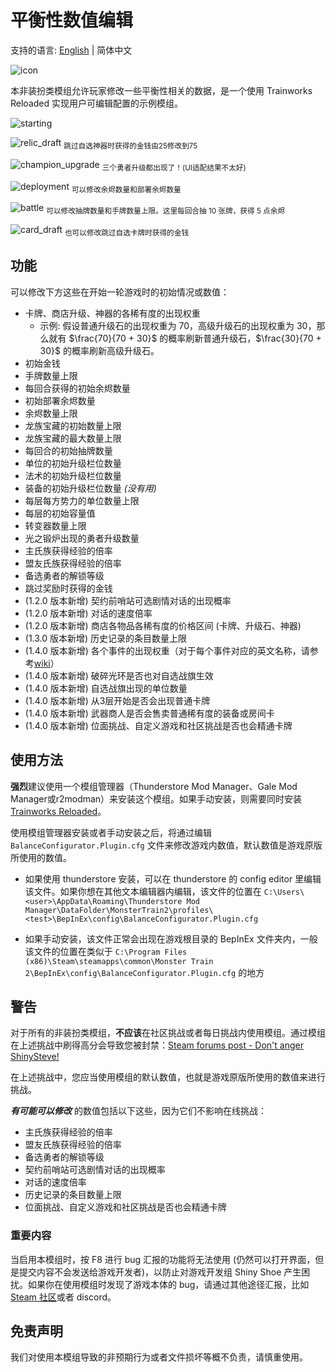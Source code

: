 # 平衡性数值编辑

支持的语言: [English](https://github.com/Monster-Train-2-Modding-Group/Balance-Configurator/blob/main/README.md) | 简体中文

![icon](https://raw.githubusercontent.com/Monster-Train-2-Modding-Group/Balance-Configurator/main/icon.png)

本非装扮类模组允许玩家修改一些平衡性相关的数据，是一个使用 Trainworks Reloaded 实现用户可编辑配置的示例模组。

![starting](https://raw.githubusercontent.com/Monster-Train-2-Modding-Group/Balance-Configurator/main/screenshots/starting.png)

![relic_draft](https://raw.githubusercontent.com/Monster-Train-2-Modding-Group/Balance-Configurator/main/screenshots/relic_reward.png)
<sub>跳过自选神器时获得的金钱由25修改到75</sub>

![champion_upgrade](https://raw.githubusercontent.com/Monster-Train-2-Modding-Group/Balance-Configurator/main/screenshots/champion_upgrades.png)
<sub>三个勇者升级都出现了！(UI适配结果不太好)</sub>

![deployment](https://raw.githubusercontent.com/Monster-Train-2-Modding-Group/Balance-Configurator/main/screenshots/deployment.png)
<sub>可以修改余烬数量和部署余烬数量</sub>

![battle](https://raw.githubusercontent.com/Monster-Train-2-Modding-Group/Balance-Configurator/main/screenshots/battle.png)
<sub>可以修改抽牌数量和手牌数量上限。这里每回合抽 10 张牌，获得 5 点余烬</sub>

![card_draft](https://raw.githubusercontent.com/Monster-Train-2-Modding-Group/Balance-Configurator/main/screenshots/card_draft.png)
<sub>也可以修改跳过自选卡牌时获得的金钱</sub>

## 功能

可以修改下方这些在开始一轮游戏时的初始情况或数值：

* 卡牌、商店升级、神器的各稀有度的出现权重
  * 示例: 假设普通升级石的出现权重为 70，高级升级石的出现权重为 30，那么就有 $`\frac{70}{70 + 30}`$ 的概率刷新普通升级石，$`\frac{30}{70 + 30}`$ 的概率刷新高级升级石。
* 初始金钱
* 手牌数量上限
* 每回合获得的初始余烬数量
* 初始部署余烬数量
* 余烬数量上限
* 龙族宝藏的初始数量上限
* 龙族宝藏的最大数量上限
* 每回合的初始抽牌数量
* 单位的初始升级栏位数量
* 法术的初始升级栏位数量
* 装备的初始升级栏位数量 *(没有用)*
* 每层每方势力的单位数量上限
* 每层的初始容量值
* 转变器数量上限
* 光之锻炉出现的勇者升级数量
* 主氏族获得经验的倍率
* 盟友氏族获得经验的倍率
* 备选勇者的解锁等级
* 跳过奖励时获得的金钱
* (1.2.0 版本新增) 契约前哨站可选剧情对话的出现概率
* (1.2.0 版本新增) 对话的速度倍率
* (1.2.0 版本新增) 商店各物品各稀有度的价格区间 (卡牌、升级石、神器)
* (1.3.0 版本新增) 历史记录的条目数量上限
* (1.4.0 版本新增) 各个事件的出现权重（对于每个事件对应的英文名称，请参考[wiki](https://monstertrain2.miraheze.org/wiki/Celestial_Alcove)）
* (1.4.0 版本新增) 破碎光环是否也对自选战旗生效
* (1.4.0 版本新增) 自选战旗出现的单位数量
* (1.4.0 版本新增) 从3层开始是否会出现普通卡牌
* (1.4.0 版本新增) 武器商人是否会售卖普通稀有度的装备或房间卡
* (1.4.0 版本新增) 位面挑战、自定义游戏和社区挑战是否也会精通卡牌

## 使用方法

**强烈**建议使用一个模组管理器（Thunderstore Mod Manager、Gale Mod Manager或r2modman）来安装这个模组。如果手动安装，则需要同时安装[Trainworks Reloaded](https://github.com/Monster-Train-2-Modding-Group/Trainworks-Reloaded)。

使用模组管理器安装或者手动安装之后，将通过编辑 `BalanceConfigurator.Plugin.cfg` 文件来修改游戏内数值，默认数值是游戏原版所使用的数值。

* 如果使用 thunderstore 安装，可以在 thunderstore 的 config editor 里编辑该文件。如果你想在其他文本编辑器内编辑，该文件的位置在 `C:\Users\<user>\AppData\Roaming\Thunderstore Mod Manager\DataFolder\MonsterTrain2\profiles\<test>\BepInEx\config\BalanceConfigurator.Plugin.cfg`

* 如果手动安装，该文件正常会出现在游戏根目录的 BepInEx 文件夹内，一般该文件的位置在类似于 `C:\Program Files (x86)\Steam\steamapps\common\Monster Train 2\BepInEx\config\BalanceConfigurator.Plugin.cfg` 的地方

## 警告

对于所有的非装扮类模组，**不应该**在社区挑战或者每日挑战内使用模组。通过模组在上述挑战中刷得高分会导致您被封禁：[Steam forums post - Don't anger ShinySteve!](https://steamcommunity.com/app/2742830/discussions/0/599653789035669752/)

在上述挑战中，您应当使用模组的默认数值，也就是游戏原版所使用的数值来进行挑战。

***有可能可以修改*** 的数值包括以下这些，因为它们不影响在线挑战：

- 主氏族获得经验的倍率
- 盟友氏族获得经验的倍率
- 备选勇者的解锁等级
- 契约前哨站可选剧情对话的出现概率
- 对话的速度倍率
- 历史记录的条目数量上限
- 位面挑战、自定义游戏和社区挑战是否也会精通卡牌

### **重要内容**

当启用本模组时，按 F8 进行 bug 汇报的功能将无法使用 (仍然可以打开界面，但是提交内容不会发送给游戏开发者)，以防止对游戏开发组 Shiny Shoe 产生困扰。如果你在使用模组时发现了游戏本体的 bug，请通过其他途径汇报，比如 [Steam 社区](https://steamcommunity.com/app/2742830/discussions/1/)或者 discord。

## 免责声明

我们对使用本模组导致的非预期行为或者文件损坏等概不负责，请慎重使用。
